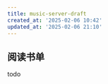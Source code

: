 ```yaml
---
title: music-server-draft
created_at: '2025-02-06 10:42'
updated_at: '2025-02-06 21:10'
---
```


## 阅读书单

todo
